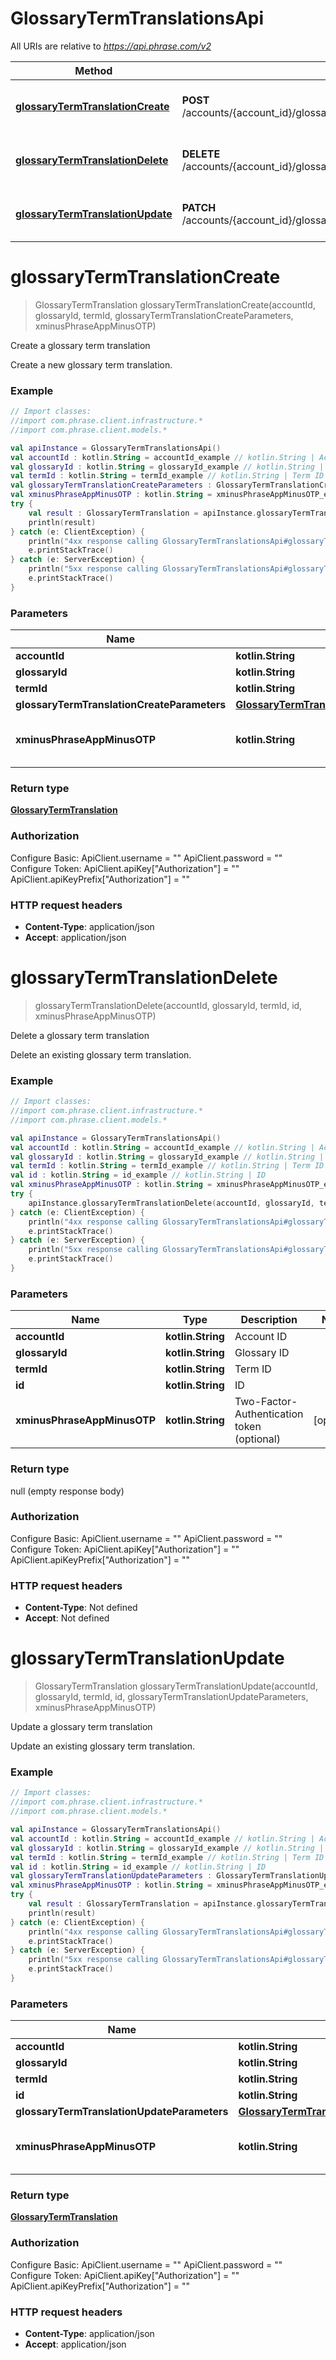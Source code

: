 # GlossaryTermTranslationsApi

All URIs are relative to *https://api.phrase.com/v2*

Method | HTTP request | Description
------------- | ------------- | -------------
[**glossaryTermTranslationCreate**](GlossaryTermTranslationsApi.md#glossaryTermTranslationCreate) | **POST** /accounts/{account_id}/glossaries/{glossary_id}/terms/{term_id}/translations | Create a glossary term translation
[**glossaryTermTranslationDelete**](GlossaryTermTranslationsApi.md#glossaryTermTranslationDelete) | **DELETE** /accounts/{account_id}/glossaries/{glossary_id}/terms/{term_id}/translations/{id} | Delete a glossary term translation
[**glossaryTermTranslationUpdate**](GlossaryTermTranslationsApi.md#glossaryTermTranslationUpdate) | **PATCH** /accounts/{account_id}/glossaries/{glossary_id}/terms/{term_id}/translations/{id} | Update a glossary term translation


<a name="glossaryTermTranslationCreate"></a>
# **glossaryTermTranslationCreate**
> GlossaryTermTranslation glossaryTermTranslationCreate(accountId, glossaryId, termId, glossaryTermTranslationCreateParameters, xminusPhraseAppMinusOTP)

Create a glossary term translation

Create a new glossary term translation.

### Example
```kotlin
// Import classes:
//import com.phrase.client.infrastructure.*
//import com.phrase.client.models.*

val apiInstance = GlossaryTermTranslationsApi()
val accountId : kotlin.String = accountId_example // kotlin.String | Account ID
val glossaryId : kotlin.String = glossaryId_example // kotlin.String | Glossary ID
val termId : kotlin.String = termId_example // kotlin.String | Term ID
val glossaryTermTranslationCreateParameters : GlossaryTermTranslationCreateParameters =  // GlossaryTermTranslationCreateParameters | 
val xminusPhraseAppMinusOTP : kotlin.String = xminusPhraseAppMinusOTP_example // kotlin.String | Two-Factor-Authentication token (optional)
try {
    val result : GlossaryTermTranslation = apiInstance.glossaryTermTranslationCreate(accountId, glossaryId, termId, glossaryTermTranslationCreateParameters, xminusPhraseAppMinusOTP)
    println(result)
} catch (e: ClientException) {
    println("4xx response calling GlossaryTermTranslationsApi#glossaryTermTranslationCreate")
    e.printStackTrace()
} catch (e: ServerException) {
    println("5xx response calling GlossaryTermTranslationsApi#glossaryTermTranslationCreate")
    e.printStackTrace()
}
```

### Parameters

Name | Type | Description  | Notes
------------- | ------------- | ------------- | -------------
 **accountId** | **kotlin.String**| Account ID |
 **glossaryId** | **kotlin.String**| Glossary ID |
 **termId** | **kotlin.String**| Term ID |
 **glossaryTermTranslationCreateParameters** | [**GlossaryTermTranslationCreateParameters**](GlossaryTermTranslationCreateParameters.md)|  |
 **xminusPhraseAppMinusOTP** | **kotlin.String**| Two-Factor-Authentication token (optional) | [optional]

### Return type

[**GlossaryTermTranslation**](GlossaryTermTranslation.md)

### Authorization


Configure Basic:
    ApiClient.username = ""
    ApiClient.password = ""
Configure Token:
    ApiClient.apiKey["Authorization"] = ""
    ApiClient.apiKeyPrefix["Authorization"] = ""

### HTTP request headers

 - **Content-Type**: application/json
 - **Accept**: application/json

<a name="glossaryTermTranslationDelete"></a>
# **glossaryTermTranslationDelete**
> glossaryTermTranslationDelete(accountId, glossaryId, termId, id, xminusPhraseAppMinusOTP)

Delete a glossary term translation

Delete an existing glossary term translation.

### Example
```kotlin
// Import classes:
//import com.phrase.client.infrastructure.*
//import com.phrase.client.models.*

val apiInstance = GlossaryTermTranslationsApi()
val accountId : kotlin.String = accountId_example // kotlin.String | Account ID
val glossaryId : kotlin.String = glossaryId_example // kotlin.String | Glossary ID
val termId : kotlin.String = termId_example // kotlin.String | Term ID
val id : kotlin.String = id_example // kotlin.String | ID
val xminusPhraseAppMinusOTP : kotlin.String = xminusPhraseAppMinusOTP_example // kotlin.String | Two-Factor-Authentication token (optional)
try {
    apiInstance.glossaryTermTranslationDelete(accountId, glossaryId, termId, id, xminusPhraseAppMinusOTP)
} catch (e: ClientException) {
    println("4xx response calling GlossaryTermTranslationsApi#glossaryTermTranslationDelete")
    e.printStackTrace()
} catch (e: ServerException) {
    println("5xx response calling GlossaryTermTranslationsApi#glossaryTermTranslationDelete")
    e.printStackTrace()
}
```

### Parameters

Name | Type | Description  | Notes
------------- | ------------- | ------------- | -------------
 **accountId** | **kotlin.String**| Account ID |
 **glossaryId** | **kotlin.String**| Glossary ID |
 **termId** | **kotlin.String**| Term ID |
 **id** | **kotlin.String**| ID |
 **xminusPhraseAppMinusOTP** | **kotlin.String**| Two-Factor-Authentication token (optional) | [optional]

### Return type

null (empty response body)

### Authorization


Configure Basic:
    ApiClient.username = ""
    ApiClient.password = ""
Configure Token:
    ApiClient.apiKey["Authorization"] = ""
    ApiClient.apiKeyPrefix["Authorization"] = ""

### HTTP request headers

 - **Content-Type**: Not defined
 - **Accept**: Not defined

<a name="glossaryTermTranslationUpdate"></a>
# **glossaryTermTranslationUpdate**
> GlossaryTermTranslation glossaryTermTranslationUpdate(accountId, glossaryId, termId, id, glossaryTermTranslationUpdateParameters, xminusPhraseAppMinusOTP)

Update a glossary term translation

Update an existing glossary term translation.

### Example
```kotlin
// Import classes:
//import com.phrase.client.infrastructure.*
//import com.phrase.client.models.*

val apiInstance = GlossaryTermTranslationsApi()
val accountId : kotlin.String = accountId_example // kotlin.String | Account ID
val glossaryId : kotlin.String = glossaryId_example // kotlin.String | Glossary ID
val termId : kotlin.String = termId_example // kotlin.String | Term ID
val id : kotlin.String = id_example // kotlin.String | ID
val glossaryTermTranslationUpdateParameters : GlossaryTermTranslationUpdateParameters =  // GlossaryTermTranslationUpdateParameters | 
val xminusPhraseAppMinusOTP : kotlin.String = xminusPhraseAppMinusOTP_example // kotlin.String | Two-Factor-Authentication token (optional)
try {
    val result : GlossaryTermTranslation = apiInstance.glossaryTermTranslationUpdate(accountId, glossaryId, termId, id, glossaryTermTranslationUpdateParameters, xminusPhraseAppMinusOTP)
    println(result)
} catch (e: ClientException) {
    println("4xx response calling GlossaryTermTranslationsApi#glossaryTermTranslationUpdate")
    e.printStackTrace()
} catch (e: ServerException) {
    println("5xx response calling GlossaryTermTranslationsApi#glossaryTermTranslationUpdate")
    e.printStackTrace()
}
```

### Parameters

Name | Type | Description  | Notes
------------- | ------------- | ------------- | -------------
 **accountId** | **kotlin.String**| Account ID |
 **glossaryId** | **kotlin.String**| Glossary ID |
 **termId** | **kotlin.String**| Term ID |
 **id** | **kotlin.String**| ID |
 **glossaryTermTranslationUpdateParameters** | [**GlossaryTermTranslationUpdateParameters**](GlossaryTermTranslationUpdateParameters.md)|  |
 **xminusPhraseAppMinusOTP** | **kotlin.String**| Two-Factor-Authentication token (optional) | [optional]

### Return type

[**GlossaryTermTranslation**](GlossaryTermTranslation.md)

### Authorization


Configure Basic:
    ApiClient.username = ""
    ApiClient.password = ""
Configure Token:
    ApiClient.apiKey["Authorization"] = ""
    ApiClient.apiKeyPrefix["Authorization"] = ""

### HTTP request headers

 - **Content-Type**: application/json
 - **Accept**: application/json

